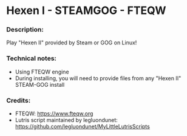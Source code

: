 # Hexen I - STEAMGOG - FTEQW
### Description:
Play "Hexen II" provided by Steam or GOG on Linux!
### Technical notes:
- Using FTEQW engine
- During installing, you will need to provide files from any "Hexen II" STEAM-GOG install
### Credits:
- FTEQW: https://www.fteqw.org
- Lutris script maintained by legluondunet: https://github.com/legluondunet/MyLittleLutrisScripts
